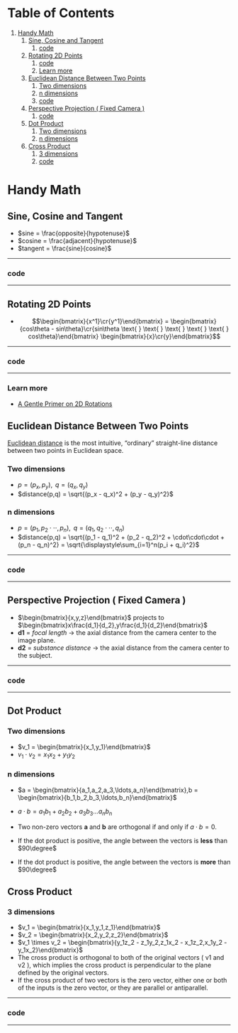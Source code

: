 
# Table of Contents

1.  [Handy Math](#org93d771f)
    1.  [Sine, Cosine and Tangent](#org82f99ee)
        1.  [code](#orga13f37e)
    2.  [Rotating 2D Points](#org097daed)
        1.  [code](#org896c9f1)
        2.  [Learn more](#orgc5308b8)
    3.  [Euclidean Distance Between Two Points](#org45a244a)
        1.  [Two dimensions](#org8392726)
        2.  [n dimensions](#org7b4454f)
        3.  [code](#orgcc561cc)
    4.  [Perspective Projection ( Fixed Camera )](#org4b82eca)
        1.  [code](#org45cb034)
    5.  [Dot Product](#org6e50f92)
        1.  [Two dimensions](#orgaf03708)
        2.  [n dimensions](#org594331f)
    6.  [Cross Product](#orgbad4e53)
        1.  [3 dimensions](#org19e95c9)
        2.  [code](#org310b31d)



<a id="org93d771f"></a>

# Handy Math


<a id="org82f99ee"></a>

## Sine, Cosine and Tangent

-   $sine = \frac{opposite}{hypotenuse}$
-   $cosine = \frac{adjacent}{hypotenuse}$
-   $tangent = \frac{sine}{cosine}$

---


<a id="orga13f37e"></a>

### code

---


<a id="org097daed"></a>

## Rotating 2D Points

-   $$\begin{bmatrix}{x^1}\cr{y^1}\end{bmatrix} = \begin{bmatrix}{cos\theta - sin\theta}\cr{sin\theta \text{ } \text{  } \text{  } \text{  } \text{  } cos\theta}\end{bmatrix} \begin{bmatrix}{x}\cr{y}\end{bmatrix}$$

---


<a id="org896c9f1"></a>

### code

---


<a id="orgc5308b8"></a>

### Learn more

-   [A Gentle Primer on 2D Rotations](https://www.alanzucconi.com/2016/02/03/2d-rotations/)


<a id="org45a244a"></a>

## Euclidean Distance Between Two Points

[Euclidean distance](https://en.wikipedia.org/wiki/Euclidean_distance) is the most intuitive, &ldquo;ordinary&rdquo; straight-line distance between two points in Euclidean space.


<a id="org8392726"></a>

### Two dimensions

-   $p = (p_x,p_y), \text{ } q = (q_x,q_y)$
-   $distance(p,q) = \sqrt{(p_x - q_x)^2 + (p_y - q_y)^2}$


<a id="org7b4454f"></a>

### n dimensions

-   $p = (p_1,p_2\cdot\cdot\cdot,p_n), \text{ } q = (q_1,q_2\cdot\cdot\cdot,q_n)$
-   $distance(p,q) = \sqrt{(p_1 - q_1)^2 + (p_2 - q_2)^2 + \cdot\cdot\cdot + (p_n - q_n)^2} = \sqrt{\displaystyle\sum_{i=1}^n(p_i + q_i)^2}$

---


<a id="orgcc561cc"></a>

### code

---


<a id="org4b82eca"></a>

## Perspective Projection ( Fixed Camera )

-   $\begin{bmatrix}{x,y,z}\end{bmatrix}$ projects to $\begin{bmatrix}x\frac{d_1}{d_2},y\frac{d_1}{d_2}\end{bmatrix}$
-   **d1** = *focal length* -> the axial distance from the camera center to the image plane.
-   **d2** = *substance distance* -> the axial distance from the camera center to the subject.

---


<a id="org45cb034"></a>

### code

---


<a id="org6e50f92"></a>

## Dot Product


<a id="orgaf03708"></a>

### Two dimensions

-   $v_1 = \begin{bmatrix}{x_1,y_1}\end{bmatrix}$
-   $v_1 \cdot v_2 = x_1x_2 + y_1y_2$


<a id="org594331f"></a>

### n dimensions

-   $a = \begin{bmatrix}{a_1,a_2,a_3,\ldots,a_n}\end{bmatrix},b = \begin{bmatrix}{b_1,b_2,b_3,\ldots,b_n}\end{bmatrix}$

-   $a \cdot b = a_1b_1 + a_2b_2 + a_3b_3 \ldots a_nb_n$

-   Two non-zero vectors **a** and **b** are orthogonal if and only if $a \cdot b = 0$.
-   If the dot product is positive, the angle between the vectors is **less** than $90\degree$
-   If the dot product is positive, the angle between the vectors is **more** than $90\degree$


<a id="orgbad4e53"></a>

## Cross Product


<a id="org19e95c9"></a>

### 3 dimensions

-   $v_1 = \begin{bmatrix}{x_1,y_1,z_1}\end{bmatrix}$
-   $v_2 = \begin{bmatrix}{x_2,y_2,z_2}\end{bmatrix}$
-   $v_1 \times v_2 = \begin{bmatrix}{y_1z_2 - z_1y_2,z_1x_2 - x_1z_2,x_1y_2 - y_1x_2}\end{bmatrix}$
-   The cross product is orthogonal to both of the original vectors ( v1 and v2 ), which implies the cross product is perpendicular to the plane defined by the original vectors.
-   If the cross product of two vectors is the zero vector, either one or both of the inputs is the zero vector, or they are parallel or antiparallel.

---


<a id="org310b31d"></a>

### code

---

